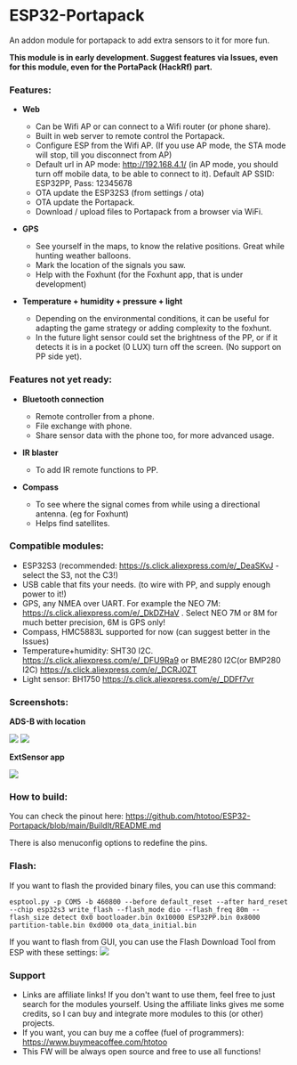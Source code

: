 # ESP32-Portapack
An addon module for portapack to add extra sensors to it for more fun.

**This module is in early development. Suggest features via Issues, even for this module, even for the PortaPack (HackRf) part.**

### Features:

- **Web**
  - Can be Wifi AP or can connect to a Wifi router (or phone share).
  - Built in web server to remote control the Portapack.
  - Configure ESP from the Wifi AP. (If you use AP mode, the STA mode will stop, till you disconnect from AP)
  - Default url in AP mode: http://192.168.4.1/ (in AP mode, you should turn off mobile data, to be able to connect to it). Default AP SSID: ESP32PP, Pass: 12345678
  - OTA update the ESP32S3 (from settings / ota)
  - OTA update the Portapack.
  - Download / upload files to Portapack from a browser via WiFi.

- **GPS**
  - See yourself in the maps, to know the relative positions. Great while hunting weather balloons.
  - Mark the location of the signals you saw.
  - Help with the Foxhunt (for the Foxhunt app, that is under development)

- **Temperature + humidity + pressure + light**
  - Depending on the environmental conditions, it can be useful for adapting the game strategy or adding complexity to the foxhunt.
  - In the future light sensor could set the brightness of the PP, or if it detects it is in a pocket (0 LUX) turn off the screen. (No support on PP side yet).


### Features not yet ready: 

- **Bluetooth connection**
  - Remote controller from a phone.
  - File exchange with phone.
  - Share sensor data with the phone too, for more advanced usage.

- **IR blaster**
  - To add IR remote functions to PP.

- **Compass**
  - To see where the signal comes from while using a directional antenna. (eg for Foxhunt)
  - Helps find satellites.


### Compatible modules:
- ESP32S3 (recommended: https://s.click.aliexpress.com/e/_DeaSKvJ - select the S3, not the C3!)
- USB cable that fits your needs. (to wire with PP, and supply enough power to it!)
- GPS, any NMEA over UART. For example the NEO 7M: https://s.click.aliexpress.com/e/_DkDZHaV . Select NEO 7M or 8M for much better precision, 6M is GPS only!
- Compass, HMC5883L supported for now (can suggest better in the Issues)
- Temperature+humidity: SHT30 I2C. https://s.click.aliexpress.com/e/_DFU9Ra9 or BME280 I2C(or BMP280 I2C) https://s.click.aliexpress.com/e/_DCRJ0ZT
- Light sensor: BH1750 https://s.click.aliexpress.com/e/_DDFf7vr

### Screenshots:
**ADS-B with location**

![](https://github.com/htotoo/ESP32-Portapack/blob/main/ScreenShots/ADSB_mycoords.png?raw=true)  ![](https://github.com/htotoo/ESP32-Portapack/blob/main/ScreenShots/ADSB_mycoords_with_orientation.png?raw=true)

**ExtSensor app**

![](https://github.com/htotoo/ESP32-Portapack/blob/main/ScreenShots/ExtSensorTester.png?raw=true)

### How to build:
You can check the pinout here: https://github.com/htotoo/ESP32-Portapack/blob/main/BuildIt/README.md

There is also menuconfig options to redefine the pins.

### Flash:
If you want to flash the provided binary files, you can use this command:

```esptool.py -p COM5 -b 460800 --before default_reset --after hard_reset --chip esp32s3 write_flash --flash_mode dio --flash_freq 80m --flash_size detect 0x0 bootloader.bin 0x10000 ESP32PP.bin 0x8000 partition-table.bin 0xd000 ota_data_initial.bin```

If you want to flash from GUI, you can use the Flash Download Tool from ESP with these settings:
![](https://github.com/htotoo/ESP32-Portapack/blob/main/ScreenShots/flash.png?raw=true)

### Support
- Links are affiliate links! If you don't want to use them, feel free to just search for the modules yourself. Using the affiliate links gives me some credits, so I can buy and integrate more modules to this (or other) projects.
- If you want, you can buy me a coffee (fuel of programmers): https://www.buymeacoffee.com/htotoo
- This FW will be always open source and free to use all functions!